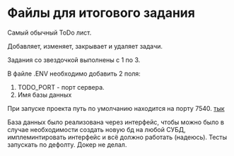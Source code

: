 # Файлы для итогового задания

Самый обычный ToDo лист.

Добавляет, изменяет, закрывает и удаляет задачи.

Задания со звездочкой выполнены с 1 по 3. 

В файле .ENV необходимо добавить 2 поля:
1. TODO_PORT - порт сервера.
2. Имя базы данных

При запуске проекта путь по умолчанию находится на порту 7540.  [тык](http://localhost:7540/)

База данных было реализована через интерфейс, чтобы можно было в случае необходимости создать новую бд на любой СУБД, имплеминтировать интерфейс и всё должно работать (надеюсь).
Тесты запускать по дефолту.
Докер не делал.


